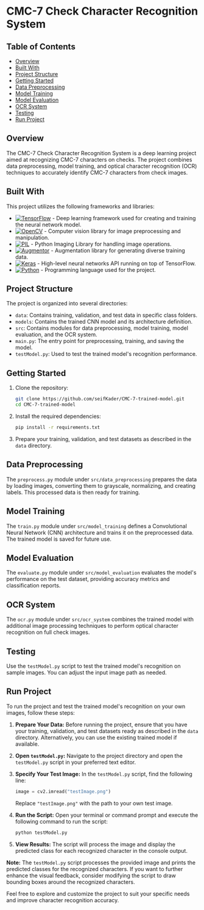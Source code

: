 # CMC-7 Check Character Recognition System

## Table of Contents

- [Overview](#overview)
- [Built With](#built-with)
- [Project Structure](#project-structure)
- [Getting Started](#getting-started)
- [Data Preprocessing](#data-preprocessing)
- [Model Training](#model-training)
- [Model Evaluation](#model-evaluation)
- [OCR System](#ocr-system)
- [Testing](#testing)
- [Run Project](#run-project)

## Overview

The CMC-7 Check Character Recognition System is a deep learning project aimed at recognizing CMC-7 characters on checks. The project combines data preprocessing, model training, and optical character recognition (OCR) techniques to accurately identify CMC-7 characters from check images.

## Built With

This project utilizes the following frameworks and libraries:

- [![TensorFlow][TensorFlow]][TensorFlow-url] - Deep learning framework used for creating and training the neural network model.
- [![OpenCV][OpenCV]][OpenCV-url] - Computer vision library for image preprocessing and manipulation.
- [![PIL][PIL]][PIL-url] - Python Imaging Library for handling image operations.
- [![Augmentor][Augmentor]][Augmentor-url] - Augmentation library for generating diverse training data.
- [![Keras][Keras]][Keras-url] - High-level neural networks API running on top of TensorFlow.
- [![Python][Python]][Python-url] - Programming language used for the project.

[TensorFlow]: https://img.shields.io/badge/TensorFlow-FF6F00?style=flat-square&logo=tensorflow&logoColor=white
[TensorFlow-url]: https://www.tensorflow.org/
[OpenCV]: https://img.shields.io/badge/OpenCV-5C3EE8?style=flat-square&logo=opencv&logoColor=white
[OpenCV-url]: https://opencv.org/
[PIL]: https://img.shields.io/badge/PIL-F9DC3E?style=flat-square&logo=python&logoColor=white
[PIL-url]: https://python-pillow.org/
[Augmentor]: https://img.shields.io/badge/Augmentor-02A8AC?style=flat-square&logo=python&logoColor=white
[Augmentor-url]: https://augmentor.readthedocs.io/
[Keras]: https://img.shields.io/badge/Keras-D00000?style=flat-square&logo=keras&logoColor=white
[Keras-url]: https://keras.io/
[Python]: https://img.shields.io/badge/Python-3776AB?style=flat-square&logo=python&logoColor=white
[Python-url]: https://www.python.org/

## Project Structure

The project is organized into several directories:

- `data`: Contains training, validation, and test data in specific class folders.
- `models`: Contains the trained CNN model and its architecture definition.
- `src`: Contains modules for data preprocessing, model training, model evaluation, and the OCR system.
- `main.py`: The entry point for preprocessing, training, and saving the model.
- `testModel.py`: Used to test the trained model's recognition performance.

## Getting Started

1. Clone the repository:

   ```bash
   git clone https://github.com/seifKader/CMC-7-trained-model.git
   cd CMC-7-trained-model
   ```

2. Install the required dependencies:

   ```bash
   pip install -r requirements.txt
   ```

3. Prepare your training, validation, and test datasets as described in the `data` directory.

## Data Preprocessing

The `preprocess.py` module under `src/data_preprocessing` prepares the data by loading images, converting them to grayscale, normalizing, and creating labels. This processed data is then ready for training.

## Model Training

The `train.py` module under `src/model_training` defines a Convolutional Neural Network (CNN) architecture and trains it on the preprocessed data. The trained model is saved for future use.

## Model Evaluation

The `evaluate.py` module under `src/model_evaluation` evaluates the model's performance on the test dataset, providing accuracy metrics and classification reports.

## OCR System

The `ocr.py` module under `src/ocr_system` combines the trained model with additional image processing techniques to perform optical character recognition on full check images.

## Testing

Use the `testModel.py` script to test the trained model's recognition on sample images. You can adjust the input image path as needed.

## Run Project

To run the project and test the trained model's recognition on your own images, follow these steps:

1. **Prepare Your Data:** Before running the project, ensure that you have your training, validation, and test datasets ready as described in the `data` directory. Alternatively, you can use the existing trained model if available.

2. **Open `testModel.py`:** Navigate to the project directory and open the `testModel.py` script in your preferred text editor.

3. **Specify Your Test Image:** In the `testModel.py` script, find the following line:

   ```python
   image = cv2.imread("testImage.png")
   ```

   Replace `"testImage.png"` with the path to your own test image.

4. **Run the Script:** Open your terminal or command prompt and execute the following command to run the script:

   ```bash
   python testModel.py
   ```

5. **View Results:** The script will process the image and display the predicted class for each recognized character in the console output.

**Note:** The `testModel.py` script processes the provided image and prints the predicted classes for the recognized characters. If you want to further enhance the visual feedback, consider modifying the script to draw bounding boxes around the recognized characters.

Feel free to explore and customize the project to suit your specific needs and improve character recognition accuracy.